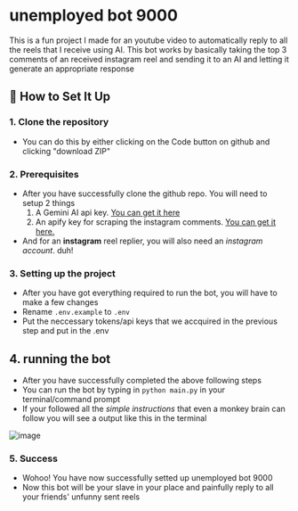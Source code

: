 # unemployed bot 9000
This is a fun project I made for an youtube video to automatically reply to all the reels that I receive using AI.
This bot works by basically taking the top 3 comments of an received instagram reel and sending it to an AI and letting it generate an appropriate response

## 🔧 How to Set It Up

### **1. Clone the repository**
- You can do this by either clicking on the Code button on github and clicking "download ZIP"


### **2. Prerequisites**
- After you have successfully clone the github repo. You will need to setup 2 things
  1) A Gemini AI api key. [You can get it here](https://aistudio.google.com/app/apikey?_gl=1*1mqhee1*_ga*MTM3MTk0NjE3OC4xNzQyMjcxMjYx*_ga_P1DBVKWT6V*MTc0MjU0NTg5NC4yLjAuMTc0MjU0NTg5NC42MC4wLjIxMDkwNzcwNzg.)
  2) An apify key for scraping the instagram comments. [You can get it here.](https://apify.com/apify/instagram-comment-scraper)
- And for an **instagram** reel replier, you will also need an *instagram account*. duh!

### **3. Setting up the project**
- After you have got everything required to run the bot, you will have to make a few changes
- Rename `.env.example` to `.env`
- Put the neccessary tokens/api keys that we accquired in the previous step and put in the .env

## **4. running the bot**
- After you have successfully completed the above following steps
- You can run the bot by typing in `python main.py` in your terminal/command prompt
- If your followed all the *simple instructions* that even a monkey brain can follow you will see a output like this in the terminal

![image](https://github.com/user-attachments/assets/068cb90a-9f82-48b2-a356-e914430e9c98)


### **5. Success**
- Wohoo! You have now successfully setted up unemployed bot 9000
- Now this bot will be your slave in your place and painfully reply to all your friends' unfunny sent reels
